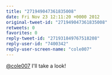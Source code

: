 ```yaml
---
title: "271949047361835008"
date: Fri Nov 23 12:11:20 +0000 2012
original-tweet-id: "271949047361835008"
retweets: 0
favorites: 0
reply-tweet-id: "271931849767518208"
reply-user-id: "7400342"
reply-user-screen-name: "cole007"
---
```

<a href="https://twitter.com/cole007">@cole007</a> I'll take a look!
